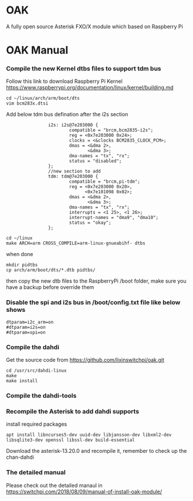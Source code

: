 # OAK
A fully open source Asterisk FXO/X module which based on Raspberry Pi 

# OAK Manual
### Compile the new Kernel dtbs files to support tdm bus
Follow this link to download Raspberry Pi Kernel https://www.raspberrypi.org/documentation/linux/kernel/building.md
```shell
cd ~/linux/arch/arm/boot/dts
vim bcm283x.dtsi
```
Add below tdm bus defination after the i2s section
```shell
                i2s: i2s@7e203000 {
                        compatible = "brcm,bcm2835-i2s";
                        reg = <0x7e203000 0x24>;
                        clocks = <&clocks BCM2835_CLOCK_PCM>;
                        dmas = <&dma 2>,
                               <&dma 3>;
                        dma-names = "tx", "rx";
                        status = "disabled";
                };
                //new section to add
                tdm: tdm@7e203000 {
                        compatible = "brcm,pi-tdm";
                        reg = <0x7e203000 0x20>,
                              <0x7e101098 0x02>;
                        dmas = <&dma 2>,
                               <&dma 3>;
                        dma-names = "tx", "rx";
                        interrupts = <1 25>, <1 26>;
                        interrupt-names = "dma9", "dma10";
                        status = "okay";
                };

```
```shell
cd ~/linux
make ARCH=arm CROSS_COMPILE=arm-linux-gnueabihf- dtbs
```
when done
```shell
mkdir pidtbs
cp arch/arm/boot/dts/*.dtb pidtbs/
```
then copy the new dtb files to the RaspberryPi /boot folder, make sure you have a backup before override them

### Disable the spi and i2s bus in /boot/config.txt file like below shows
```shell
dtparam=i2c_arm=on
#dtparam=i2s=on
#dtparam=spi=on
```

### Compile the dahdi
Get the source code from https://github.com/lixinswitchpi/oak.git
```shell
cd /usr/src/dahdi-linux
make
make install
```

### Compile the dahdi-tools

### Recompile the Asterisk to add dahdi supports
install required packages
```shell
apt install libncurses5-dev uuid-dev libjansson-dev libxml2-dev libsqlite3-dev openssl libssl-dev build-essential
```
Download the asterisk-13.20.0 and recompile it, remember to check up the chan-dahdi

### The detailed manual
Please check out the detailed manaul in https://switchpi.com/2018/08/09/manual-of-install-oak-module/

